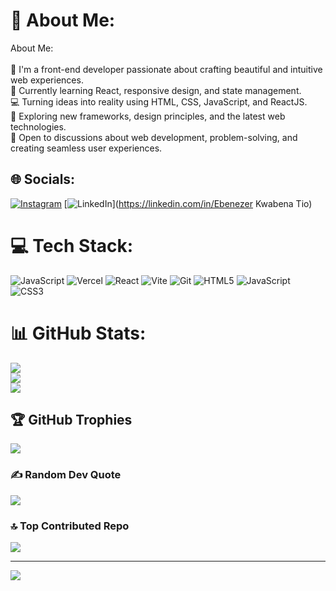 # 💫 About Me:
 About Me:<br><br>    🌟 I'm a front-end developer passionate about crafting beautiful and intuitive web experiences.<br>    🌱 Currently learning React, responsive design, and state management.<br>    💻 Turning ideas into reality using HTML, CSS, JavaScript, and ReactJS.<br>    🚀 Exploring new frameworks, design principles, and the latest web technologies.<br>    💬 Open to discussions about web development, problem-solving, and creating seamless user experiences.<br>


## 🌐 Socials:
[![Instagram](https://img.shields.io/badge/Instagram-%23E4405F.svg?logo=Instagram&logoColor=white)](https://instagram.com/kobbythedev) [![LinkedIn](https://img.shields.io/badge/LinkedIn-%230077B5.svg?logo=linkedin&logoColor=white)](https://linkedin.com/in/Ebenezer Kwabena Tio) 

# 💻 Tech Stack:
![JavaScript](https://img.shields.io/badge/javascript-%23323330.svg?style=for-the-badge&logo=javascript&logoColor=%23F7DF1E) ![Vercel](https://img.shields.io/badge/vercel-%23000000.svg?style=for-the-badge&logo=vercel&logoColor=white) ![React](https://img.shields.io/badge/react-%2320232a.svg?style=for-the-badge&logo=react&logoColor=%2361DAFB) ![Vite](https://img.shields.io/badge/vite-%23646CFF.svg?style=for-the-badge&logo=vite&logoColor=white) ![Git](https://img.shields.io/badge/git-%23F05033.svg?style=for-the-badge&logo=git&logoColor=white) ![HTML5](https://img.shields.io/badge/html5-%23E34F26.svg?style=for-the-badge&logo=html5&logoColor=white) ![JavaScript](https://img.shields.io/badge/javascript-%23323330.svg?style=for-the-badge&logo=javascript&logoColor=%23F7DF1E) ![CSS3](https://img.shields.io/badge/css3-%231572B6.svg?style=for-the-badge&logo=css3&logoColor=white)
# 📊 GitHub Stats:
![](https://github-readme-stats.vercel.app/api?username=drksknnedpapi&theme=dark&hide_border=false&include_all_commits=true&count_private=true)<br/>
![](https://github-readme-streak-stats.herokuapp.com/?user=drksknnedpapi&theme=dark&hide_border=false)<br/>
![](https://github-readme-stats.vercel.app/api/top-langs/?username=drksknnedpapi&theme=dark&hide_border=false&include_all_commits=true&count_private=true&layout=compact)

## 🏆 GitHub Trophies
![](https://github-profile-trophy.vercel.app/?username=drksknnedpapi&theme=synthwave&no-frame=false&no-bg=true&margin-w=4)

### ✍️ Random Dev Quote
![](https://quotes-github-readme.vercel.app/api?type=horizontal&theme=radical)

### 🔝 Top Contributed Repo
![](https://github-contributor-stats.vercel.app/api?username=drksknnedpapi&limit=5&theme=dark&combine_all_yearly_contributions=true)

---
[![](https://visitcount.itsvg.in/api?id=drksknnedpapi&icon=2&color=0)](https://visitcount.itsvg.in)

<!-- Proudly created with GPRM ( https://gprm.itsvg.in ) -->
